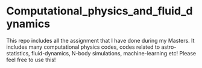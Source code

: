 # Computational_physics_and_fluid_dynamics
This repo includes all the assignment that I have done during my Masters. It includes many computational physics codes, codes related to astro-statistics, fluid-dynamics, N-body simulations, machine-learning etc! Please feel free to use this!
